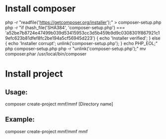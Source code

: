 Install composer
========

php -r "readfile('https://getcomposer.org/installer');" > composer-setup.php
php -r "if (hash_file('SHA384', 'composer-setup.php') === 'a52be7b8724e47499b039d53415953cc3d5b459b9d9c0308301f867921c19efc623b81dfef8fc2be194a5cf56945d223') { echo 'Installer verified'; } else { echo 'Installer corrupt'; unlink('composer-setup.php'); } echo PHP_EOL;"
php composer-setup.php
php -r "unlink('composer-setup.php');"
mv composer.phar /usr/local/bin/composer

Install project
=========

Usage:
-------
composer create-project  mmf/mmf [Directory name]


Example:
-------
composer create-project  mmf/mmf mmf
